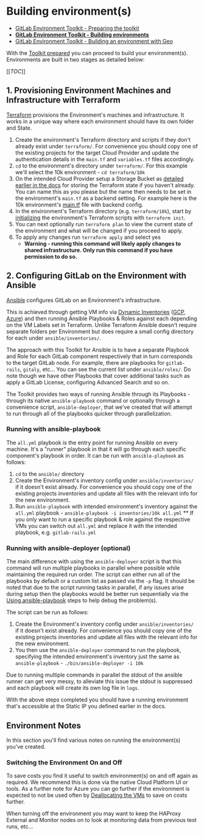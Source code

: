 # Building environment(s)

* [GitLab Environment Toolkit - Preparing the toolkit](prep_toolkit.md)
* [**GitLab Environment Toolkit - Building environments**](building_environments.md)
* [GitLab Environment Toolkit - Building an environment with Geo](building_geo_environments.md)

With the [Toolkit prepared](prep_toolkit.md) you can proceed to build your environment(s). Environments are built in two stages as detailed below:

[[_TOC_]]

## 1. Provisioning Environment Machines and Infrastructure with Terraform

[Terraform](https://www.terraform.io/) provisions the Environment's machines and infrastructure. It works in a unique way where each environment should have its own folder and State.

1. Create the environment's Terraform directory and scripts if they don't already exist under `terraform/`. For convenience you should copy one of the existing projects for the target Cloud Provider and update the authentication details in the `main.tf` and `variables.tf` files accordingly.
1. `cd` to the environment's directory under `terraform/`. For this example we'll select the 10k environment - `cd terraform/10k`
1. On the intended Cloud Provider setup a Storage Bucket as [detailed earlier in the docs](prep_toolkit.md#3-prepare-terraform-state-bucket-on-cloud-platform) for storing the Terraform state if you haven't already. You can name this as you please but the name then needs to be set in the environment's `main.tf` as a backend setting. For example here is the 10k environment's [main.tf](terraform/10k/main.tf) file with backend config.
1. In the environment's Terraform directory (e.g. `terraform/10k`), start by [initializing](https://www.terraform.io/docs/commands/init.html) the environment's Terraform scripts with `terraform init`.
1. You can next optionally run `terraform plan` to view the current state of the environment and what will be changed if you proceed to apply.
1. To apply any changes run `terraform apply` and select yes
    * **Warning - running this command will likely apply changes to shared infrastructure. Only run this command if you have permission to do so.**

## 2. Configuring GitLab on the Environment with Ansible

[Ansible](https://docs.ansible.com/ansible/latest/index.html) configures GitLab on an Environment's infrastructure.

This is achieved through getting VM info via [Dynamic Inventories](https://docs.ansible.com/ansible/latest/user_guide/intro_dynamic_inventory.html) ([GCP](https://docs.ansible.com/ansible/latest/plugins/inventory/gcp_compute.html), [Azure](https://docs.ansible.com/ansible/latest/collections/azure/azcollection/azure_rm_inventory.html)) and then running Ansible Playbooks & Roles against each depending on the VM Labels set in Terraform. Unlike Terraform Ansible doesn't require separate folders per Environment but does require a small config directory for each under `ansible/inventories/`.

The approach with this Toolkit for Ansible is to have a separate Playbook and Role for each GitLab component respectively that in turn corresponds to the target GitLab node.
For example, there are playbooks for `gitlab-rails`, `gitaly`, etc... You can see the current list under `ansible/roles/`. Do note though we have other Playbooks that cover additional tasks such as apply a GitLab License, configuring Advanced Search and so on.

The Toolkit provides two ways of running Ansible through its Playbooks - through its native `ansible-playbook` command or optionally through a convenience script, `ansible-deployer`, that we've created that will attempt to run through all of the playbooks quicker through parallelization.

### Running with ansible-playbook

The `all.yml` playbook is the entry point for running Ansible on every machine. It's a "runner" playbook in that it will go through each specific component's playbook in order. It can be run with `ansible-playbook` as follows:

1. `cd` to the `ansible/` directory
1. Create the Environment's inventory config under `ansible/inventories/` if it doesn't exist already. For convenience you should copy one of the existing projects inventories and update all files with the relevant info for the new environment.
1. Run `ansible-playbook` with intended environment's inventory against the `all.yml` playbook - `ansible-playbook -i inventories/10k all.yml`
    ** If you only want to run a specific playbook & role against the respective VMs you can switch out `all.yml` and replace it with the intended playbook, e.g. `gitlab-rails.yml`

### Running with ansible-deployer (optional)

The main difference with using the `ansible-deployer` script is that this command will run multiple playbooks in parallel where possible while maintaining the required run order. The script can either run all of the playbooks by default or a custom list as passed via the `-p` flag. It should be noted that due to the script running tasks in parallel, if any issues arise during setup then the playbooks would be better run sequentially via the [Using ansible-playbook](using-ansible-playbook) steps to help debug the problem(s).

The script can be run as follows:

1. Create the Environment's inventory config under `ansible/inventories/` if it doesn't exist already. For convenience you should copy one of the existing projects inventories and update all files with the relevant info for the new environment.
1. You then use the `ansible-deployer` command to run the playbook, specifying the intended environment's inventory just the same as `ansible-playbook` - `./bin/ansible-deployer -i 10k`

Due to running multiple commands in parallel the stdout of the ansible runner can get very messy, to alleviate this issue the stdout is suppressed and each playbook will create its own log file in `logs`.

With the above steps completed you should have a running environment that's accessible at the Static IP you defined earlier in the docs.

## Environment Notes

In this section you'll find various notes on running the environment(s) you've created.

### Switching the Environment On and Off

To save costs you find it useful to switch environment(s) on and off again as required. We recommend this is done via the native Cloud Platform UI or tools. As a further note for Azure you can go further if the environment is expected to not be used often by [Deallocating the VMs](https://support.hostway.com/hc/en-us/articles/360001059850-Deallocate-Azure-Virtual-Machines) to save on costs further.

When turning off the environment you may want to keep the HAProxy External and Monitor nodes on to look at monitoring data from previous test runs, etc...
